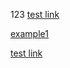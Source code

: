
123 [test link](./.gitignore)
<p></p>

 [example1](./example.config.toml)
 
 [test link](./example.config.toml)
